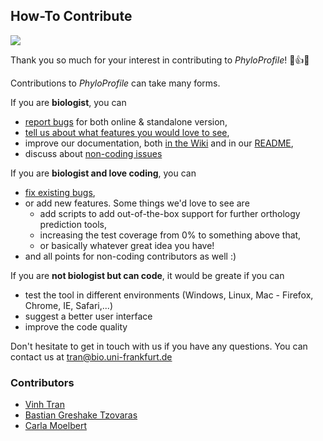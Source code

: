 ## How-To Contribute

![](http://www.sharegif.com/wp-content/uploads/2014/03/giphy41.gif)

Thank you so much for your interest in contributing to *PhyloProfile*! 🎉👍🍾

Contributions to *PhyloProfile* can take many forms.

If you are **biologist**, you can
* [report bugs](https://github.com/BIONF/PhyloProfile/issues/new) for both online & standalone version,
* [tell us about what features you would love to see](https://github.com/BIONF/PhyloProfile/issues/new),
* improve our documentation, both [in the Wiki](https://github.com/BIONF/PhyloProfile/wiki) and in our [README](https://github.com/BIONF/PhyloProfile/blob/master/README.md),
* discuss about [non-coding issues](https://github.com/BIONF/PhyloProfile/issues?q=is%3Aissue+is%3Aopen+label%3Anon-coding)

If you are **biologist and love coding**, you can
* [fix existing bugs](https://github.com/BIONF/PhyloProfile/issues/),
* or add new features. Some things we'd love to see are
  * add scripts to add out-of-the-box support for further orthology prediction tools,
  * increasing the test coverage from 0% to something above that,
  * or basically whatever great idea you have!
* and all points for non-coding contributors as well :)

If you are **not biologist but can code**, it would be greate if you can
* test the tool in different environments (Windows, Linux, Mac - Firefox, Chrome, IE, Safari,...)
* suggest a better user interface
* improve the code quality

Don't hesitate to get in touch with us if you have any questions. You can contact us at [tran@bio.uni-frankfurt.de](mailto:tran@bio.uni-frankfurt.de)

### Contributors
* [Vinh Tran](https://github.com/trvinh)
* [Bastian Greshake Tzovaras](https://github.com/gedankenstuecke)
* [Carla Moelbert](https://github.com/CarlaMoelbert)
